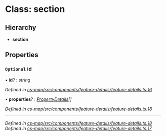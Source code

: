# Class: section

## Hierarchy

* **section**

## Properties

### `Optional` id

• **id**? : *string*

*Defined in [cs-map/src/components/feature-details/feature-details.ts:16](https://github.com/TNOCS/csnext/blob/99cbd46d/packages/cs-map/src/components/feature-details/feature-details.ts#L16)*

• **properties**? : *[PropertyDetails](_cs_map_src_components_feature_details_feature_details_.propertydetails.md)[]*

*Defined in [cs-map/src/components/feature-details/feature-details.ts:18](https://github.com/TNOCS/csnext/blob/99cbd46d/packages/cs-map/src/components/feature-details/feature-details.ts#L18)*

___

*Defined in [cs-map/src/components/feature-details/feature-details.ts:18](https://github.com/TNOCS/csnext/blob/99cbd46d/packages/cs-map/src/components/feature-details/feature-details.ts#L18)*
*Defined in [cs-map/src/components/feature-details/feature-details.ts:17](https://github.com/TNOCS/csnext/blob/99cbd46d/packages/cs-map/src/components/feature-details/feature-details.ts#L17)*

